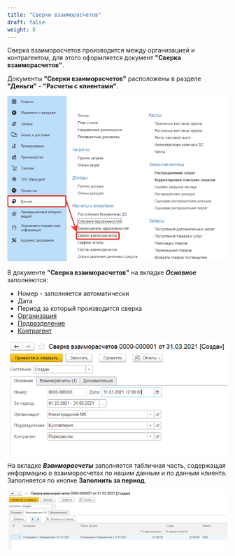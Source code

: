 ```yaml
---
title: "Сверки взаиморасчетов"
draft: false
weight: 8
---
```


Сверка взаиморасчетов производится между организацией и контрагентом, для этого оформляется документ **"Сверка взаиморасчетов"**.

Документы **"Сверки взаиморасчетов"** расположены в разделе **"Деньги"** - **"Расчеты с клиентами"**.

[![1][1]][1]

В документе **"Сверка взаиморасчетов"** на вкладке ***Основное*** заполняются:

- Номер - заполняется автоматически
- Дата
- Период за который производится сверка
- [Организация](https://konstanta-it.github.io/erp4food/CommonInformation/Organization)
- [Подразделение](https://konstanta-it.github.io/erp4food/CommonInformation/Department)
- [Контрагент](https://konstanta-it.github.io/erp4food/CommonInformation/Contractor)

[![2][2]][2]

На вкладке ***Взаиморасчеты*** заполняется табличная часть, содержащая информацию о взаиморасчетах по нашим данным и по данным клиента. Заполняется по кнопке **Заполнить за период**.

[![3][3]][3]

[1]: 1.png
[2]: 2.png
[3]: 3.png
